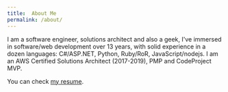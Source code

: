 ```yaml
---
title:  About Me
permalink: /about/
---
```


I am a software engineer, solutions architect and also a geek, I've immersed in software/web development over 13 years, with solid experience in a dozen languages: C#/ASP.NET, Python, Ruby/RoR, JavaScript/nodejs. I am an AWS Certified Solutions Architect (2017-2019), PMP and CodeProject MVP.

You can check [my resume](https://wayenye.com/resume/).
